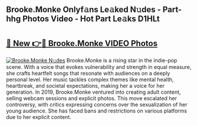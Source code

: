 ## Brooke.Monke Onlyf𝚊ns Le𝚊ked N𝚞des - Part-hhg Photos Video - Hot Part Le𝚊ks D1HLt

# <h2><a href="http://ab12244.deff.icu/?id=Brooke.Monke">🔗 New 👉🔴 Brooke.Monke VIDEO Photos</a></h2>

[![Brooke.Monke N𝚞des](https://i.imgur.com/rIISA9y.gif)](http://ab12244.deff.icu/?id=Brooke.Monke)
Brooke.Monke is a rising star in the indie-pop scene. With a voice that evokes vulnerability and strength in equal measure, she crafts heartfelt songs that resonate with audiences on a deeply personal level. Her music tackles complex themes like mental health, heartbreak, and societal expectations, making her a voice for her generation. In 2019, Brooke.Monke ventured into creating adult content, selling webcam sessions and explicit photos. This move escalated her controversy, with critics expressing concerns over the sexualization of her young audience. She has faced bans and restrictions on various platforms due to her explicit content.
